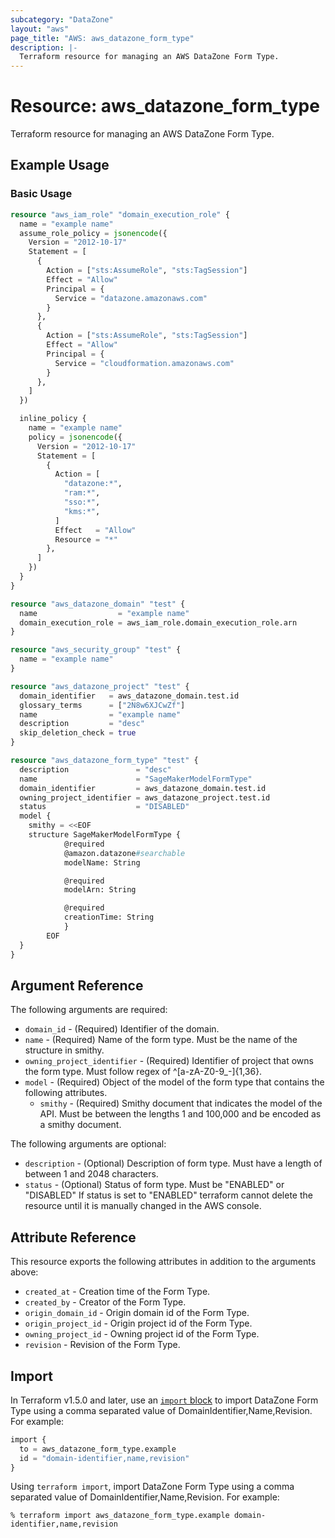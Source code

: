 ```yaml
---
subcategory: "DataZone"
layout: "aws"
page_title: "AWS: aws_datazone_form_type"
description: |-
  Terraform resource for managing an AWS DataZone Form Type.
---
```


# Resource: aws_datazone_form_type

Terraform resource for managing an AWS DataZone Form Type.

## Example Usage

### Basic Usage

```terraform
resource "aws_iam_role" "domain_execution_role" {
  name = "example name"
  assume_role_policy = jsonencode({
    Version = "2012-10-17"
    Statement = [
      {
        Action = ["sts:AssumeRole", "sts:TagSession"]
        Effect = "Allow"
        Principal = {
          Service = "datazone.amazonaws.com"
        }
      },
      {
        Action = ["sts:AssumeRole", "sts:TagSession"]
        Effect = "Allow"
        Principal = {
          Service = "cloudformation.amazonaws.com"
        }
      },
    ]
  })

  inline_policy {
    name = "example name"
    policy = jsonencode({
      Version = "2012-10-17"
      Statement = [
        {
          Action = [
            "datazone:*",
            "ram:*",
            "sso:*",
            "kms:*",
          ]
          Effect   = "Allow"
          Resource = "*"
        },
      ]
    })
  }
}

resource "aws_datazone_domain" "test" {
  name                  = "example name"
  domain_execution_role = aws_iam_role.domain_execution_role.arn
}

resource "aws_security_group" "test" {
  name = "example name"
}

resource "aws_datazone_project" "test" {
  domain_identifier   = aws_datazone_domain.test.id
  glossary_terms      = ["2N8w6XJCwZf"]
  name                = "example name"
  description         = "desc"
  skip_deletion_check = true
}

resource "aws_datazone_form_type" "test" {
  description               = "desc"
  name                      = "SageMakerModelFormType"
  domain_identifier         = aws_datazone_domain.test.id
  owning_project_identifier = aws_datazone_project.test.id
  status                    = "DISABLED"
  model {
    smithy = <<EOF
	structure SageMakerModelFormType {
			@required
			@amazon.datazone#searchable
			modelName: String

			@required
			modelArn: String

			@required
			creationTime: String
			}
		EOF
  }
}
```

## Argument Reference

The following arguments are required:

* `domain_id` - (Required) Identifier of the domain.
* `name` - (Required) Name of the form type. Must be the name of the structure in smithy.
* `owning_project_identifier` - (Required) Identifier of project that owns the form type. Must follow regex of ^[a-zA-Z0-9_-]{1,36}.
* `model` - (Required) Object of the model of the form type that contains the following attributes.
    * `smithy` - (Required) Smithy document that indicates the model of the API. Must be between the lengths 1 and 100,000 and be encoded as a smithy document.

The following arguments are optional:

* `description` - (Optional) Description of form type. Must have a length of between 1 and 2048 characters.
* `status` - (Optional) Status of form type. Must be "ENABLED" or "DISABLED" If status is set to "ENABLED" terraform cannot delete the resource until it is manually changed in the AWS console.


## Attribute Reference

This resource exports the following attributes in addition to the arguments above:

* `created_at` - Creation time of the Form Type.
* `created_by` - Creator of the Form Type.
* `origin_domain_id` - Origin domain id of the Form Type.
* `origin_project_id` - Origin project id of the Form Type. 
* `owning_project_id` - Owning project id of the Form Type.
* `revision` - Revision of the Form Type.

## Import

In Terraform v1.5.0 and later, use an [`import` block](https://developer.hashicorp.com/terraform/language/import) to import DataZone Form Type using a comma separated value of DomainIdentifier,Name,Revision. For example:

```terraform
import {
  to = aws_datazone_form_type.example
  id = "domain-identifier,name,revision"
}
```

Using `terraform import`, import DataZone Form Type using a comma separated value of DomainIdentifier,Name,Revision. For example:

```console
% terraform import aws_datazone_form_type.example domain-identifier,name,revision
```
